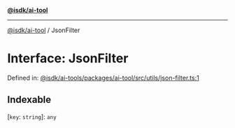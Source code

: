 [**@isdk/ai-tool**](../README.md)

***

[@isdk/ai-tool](../globals.md) / JsonFilter

# Interface: JsonFilter

Defined in: [@isdk/ai-tools/packages/ai-tool/src/utils/json-filter.ts:1](https://github.com/isdk/ai-tool.js/blob/4ebf370aaec9c78535cb40ffc19656d7bddcb145/src/utils/json-filter.ts#L1)

## Indexable

\[`key`: `string`\]: `any`
